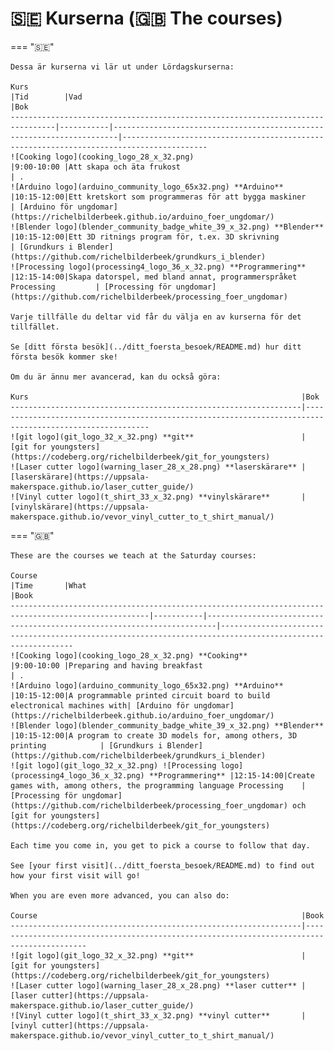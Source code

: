 # 🇸🇪 Kurserna (🇬🇧 The courses)

=== "🇸🇪"

    Dessa är kurserna vi lär ut under Lördagskurserna:

    Kurs                                                                            |Tid        |Vad                                                                    |Bok
    --------------------------------------------------------------------------------|-----------|-----------------------------------------------------------------------|-----------------------------------------------------------------------------------------
    ![Cooking logo](cooking_logo_28_x_32.png)                                       |9:00-10:00 |Att skapa och äta frukost                                              | .
    ![Arduino logo](arduino_community_logo_65x32.png) **Arduino**                   |10:15-12:00|Ett kretskort som programmeras för att bygga maskiner                  | [Arduino för ungdomar](https://richelbilderbeek.github.io/arduino_foer_ungdomar/)
    ![Blender logo](blender_community_badge_white_39_x_32.png) **Blender**          |10:15-12:00|Ett 3D ritnings program för, t.ex. 3D skrivning                        | [Grundkurs i Blender](https://github.com/richelbilderbeek/grundkurs_i_blender)
    ![Processing logo](processing4_logo_36_x_32.png) **Programmering**              |12:15-14:00|Skapa datorspel, med bland annat, programmerspråket Processing         | [Processing för ungdomar](https://github.com/richelbilderbeek/processing_foer_ungdomar)

    Varje tillfälle du deltar vid får du välja en av kurserna för det tillfället.

    Se [ditt första besök](../ditt_foersta_besoek/README.md) hur ditt första besök kommer ske!

    Om du är ännu mer avancerad, kan du också göra:

    Kurs                                                             |Bok
    -----------------------------------------------------------------|---------------------------------------------------------------------------------------------------------
    ![git logo](git_logo_32_x_32.png) **git**                        | [git for youngsters](https://codeberg.org/richelbilderbeek/git_for_youngsters)
    ![Laser cutter logo](warning_laser_28_x_28.png) **laserskärare** | [laserskärare](https://uppsala-makerspace.github.io/laser_cutter_guide/)
    ![Vinyl cutter logo](t_shirt_33_x_32.png) **vinylskärare**       | [vinylskärare](https://uppsala-makerspace.github.io/vevor_vinyl_cutter_to_t_shirt_manual/)

=== "🇬🇧"

    These are the courses we teach at the Saturday courses:

    Course                                                                                               |Time       |What                                                                    |Book
    -----------------------------------------------------------------------------------------------------|-----------|------------------------------------------------------------------------|-----------------------------------------------------------------------------------------------------------
    ![Cooking logo](cooking_logo_28_x_32.png) **Cooking**                                                |9:00-10:00 |Preparing and having breakfast                                          | .
    ![Arduino logo](arduino_community_logo_65x32.png) **Arduino**                                        |10:15-12:00|A programmable printed circuit board to build electronical machines with| [Arduino för ungdomar](https://richelbilderbeek.github.io/arduino_foer_ungdomar/)
    ![Blender logo](blender_community_badge_white_39_x_32.png) **Blender**                               |10:15-12:00|A program to create 3D models for, among others, 3D printing            | [Grundkurs i Blender](https://github.com/richelbilderbeek/grundkurs_i_blender)
    ![git logo](git_logo_32_x_32.png) ![Processing logo](processing4_logo_36_x_32.png) **Programmering** |12:15-14:00|Create games with, among others, the programming language Processing    | [Processing för ungdomar](https://github.com/richelbilderbeek/processing_foer_ungdomar) och [git for youngsters](https://codeberg.org/richelbilderbeek/git_for_youngsters)

    Each time you come in, you get to pick a course to follow that day.

    See [your first visit](../ditt_foersta_besoek/README.md) to find out how your first visit will go!

    When you are even more advanced, you can also do:

    Course                                                           |Book
    -----------------------------------------------------------------|-------------------------------------------------------------------------------------------
    ![git logo](git_logo_32_x_32.png) **git**                        | [git for youngsters](https://codeberg.org/richelbilderbeek/git_for_youngsters)
    ![Laser cutter logo](warning_laser_28_x_28.png) **laser cutter** | [laser cutter](https://uppsala-makerspace.github.io/laser_cutter_guide/)
    ![Vinyl cutter logo](t_shirt_33_x_32.png) **vinyl cutter**       | [vinyl cutter](https://uppsala-makerspace.github.io/vevor_vinyl_cutter_to_t_shirt_manual/)

